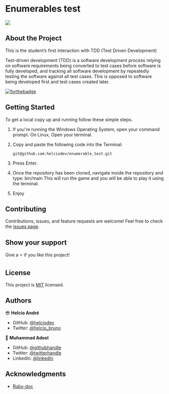 

# Enumerables test

![](https://img.shields.io/badge/Microverse-blueviolet)

## About the Project

<p>This is the student’s first interaction with TDD (Test Driven Development)</p>
<p>Test-driven development (TDD) is a software development process relying on software requirements being converted to test cases before software is fully developed, and tracking all software development by repeatedly testing the software against all test cases. This is opposed to software being developed first and test cases created later.</p>


[![forthebadge](https://forthebadge.com/images/badges/made-with-ruby.svg)](https://forthebadge.com)

## Getting Started

To get a local copy up and running follow these simple steps.

1. If you're running the Windows Operating System, open your command prompt. On Linux, Open your terminal.

2. Copy and paste the following code into the Terminal:

   `git@github.com:helciodev/enumerable_test.git`

3. Press Enter.

4. Once the repository has been cloned, navigate inside the repository and type: bin/main This will run the game and you will be able to play it using the terminal.

5. Enjoy

## Contributing

Contributions, issues, and feature requests are welcome!
Feel free to check the [issues page](https://github.com/helciodev/enumerable_test/issues).

## Show your support

Give a ⭐️ if you like this project!

## License

This project is [MIT](https://github.com/helciodev/enumerable_test/blob/development/LICENSE) licensed.

## Authors


😎 **Helcio André**

- GitHub: [@helciodev](https://github.com/helciodev)
- Twitter: [@helcio_bruno](https://twitter.com/helcio_bruno)

👤 **Muhammad Adeel**
- GitHub: [@githubhandle](https://github.com/bashforger)
- Twitter: [@twitterhandle](https://twitter.com/bashforge)
- LinkedIn: [@linkedIn](https://www.linkedin.com/in/muhammad-adeel-danish/)


## Acknowledgments

- [Ruby-doc](https://ruby-doc.org/core-2.6.5)
